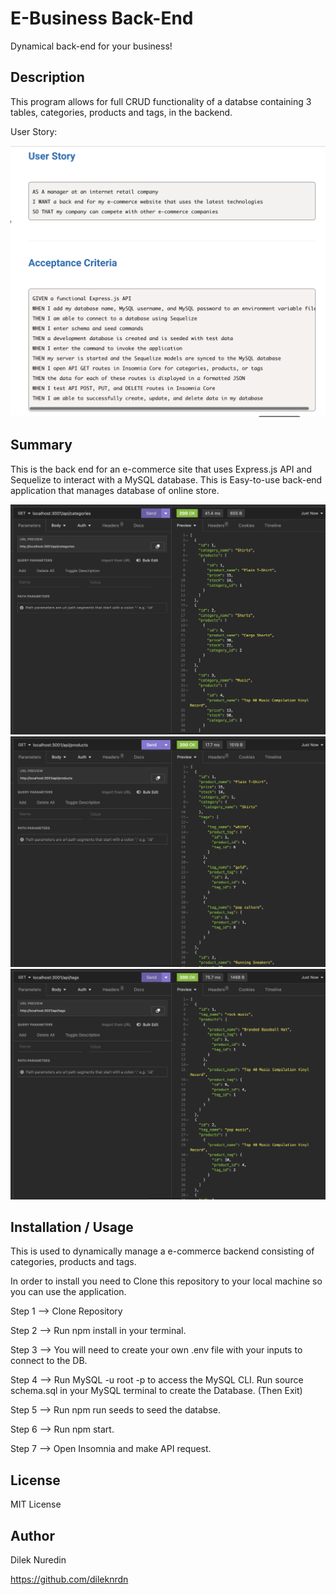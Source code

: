 # E-Business Back-End

Dynamical back-end for your business!

## Description

This program allows for full CRUD functionality of a databse containing 3 tables, categories, products and tags, in the backend.

User Story: 

<img src="./images/user-story.png">


## Summary

This is the back end for an e-commerce site that uses Express.js API and Sequelize to interact with a MySQL database.
This is Easy-to-use back-end application that manages database of online store.

<img src="./images/code-1.png">

<img src="./images/code-2.png">

<img src="./images/code-3.png">


## Installation / Usage

This is used to dynamically manage a e-commerce backend consisting of categories, products and tags.

In order to install you need to Clone this repository to your local machine so you can use the application.

Step 1 --> Clone Repository

Step 2 --> Run npm install in your terminal.

Step 3 --> You will need to create your own .env file with your inputs to connect to the DB. 

Step 4 --> Run MySQL -u root -p to access the MySQL CLI. Run source schema.sql in your MySQL terminal to create the Database. (Then Exit)

Step 5 --> Run npm run seeds to seed the databse.

Step 6 --> Run npm start. 

Step 7 --> Open Insomnia and make API request. 


## License

MIT License

## Author

Dilek Nuredin

https://github.com/dileknrdn 
